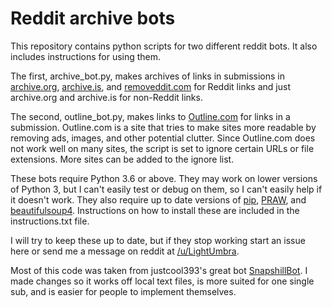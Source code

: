 # Reddit archive bots


This repository contains python scripts for two different reddit bots. It also includes instructions for using them.

The first, archive_bot.py, makes archives of links in submissions in [archive.org](https://web.archive.org/), [archive.is](http://archive.is/), and [removeddit.com](http://removeddit.com/) for Reddit links and just archive.org and archive.is for non-Reddit links.

The second, outline_bot.py, makes links to [Outline.com](https://outline.com/) for links in a submission. Outline.com is a site that tries to make sites more readable by removing ads, images, and other potential clutter. Since Outline.com does not work well on many sites, the script is set to ignore certain URLs or file extensions. More sites can be added to the ignore list.

These bots require Python 3.6 or above. They may work on lower versions of Python 3, but I can't easily test or debug on them, so I can't easily help if it doesn't work. They also require up to date versions of [pip](https://pypi.org/project/pip/), [PRAW](https://praw.readthedocs.io/en/latest/), and [beautifulsoup4](https://www.crummy.com/software/BeautifulSoup/?). Instructions on how to install these are included in the instructions.txt file.

I will try to keep these up to date, but if they stop working start an issue here or send me a message on reddit at [/u/LightUmbra](https://www.reddit.com/user/LightUmbra/).

Most of this code was taken from justcool393's great bot [SnapshillBot](https://github.com/justcool393/SnapshillBot). I made changes so it works off local text files, is more suited for one single sub, and is easier for people to implement themselves.
